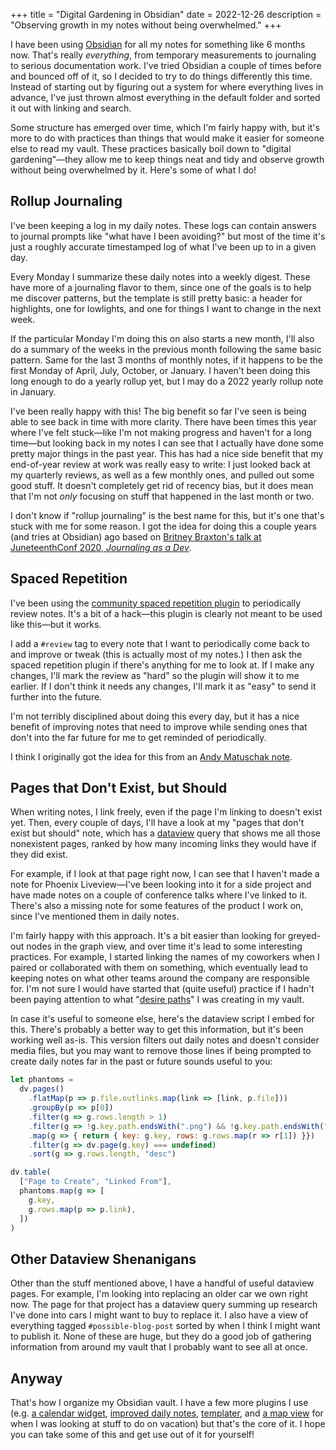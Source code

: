 +++
title = "Digital Gardening in Obsidian"
date = 2022-12-26
description = "Observing growth in my notes without being overwhelmed."
+++

I have been using [Obsidian](https://obsidian.md) for all my notes for something like 6 months now. That's really *everything*, from temporary measurements to journaling to serious documentation work. I've tried Obsidian a couple of times before and bounced off of it, so I decided to try to do things differently this time. Instead of starting out by figuring out a system for where everything lives in advance, I've just thrown almost everything in the default folder and sorted it out with linking and search.

Some structure has emerged over time, which I'm fairly happy with, but it's more to do with practices than things that would make it easier for someone else to read my vault. These practices basically boil down to "digital gardening"—they allow me to keep things neat and tidy and observe growth without being overwhelmed by it. Here's some of what I do!

## Rollup Journaling

I've been keeping a log in my daily notes. These logs can contain answers to journal prompts like "what have I been avoiding?" but most of the time it's just a roughly accurate timestamped log of what I've been up to in a given day.

Every Monday I summarize these daily notes into a weekly digest. These have more of a journaling flavor to them, since one of the goals is to help me discover patterns, but the template is still pretty basic: a header for highlights, one for lowlights, and one for things I want to change in the next week.

If the particular Monday I'm doing this on also starts a new month, I'll also do a summary of the weeks in the previous month following the same basic pattern. Same for the last 3 months of monthly notes, if it happens to be the first Monday of April, July, October, or January. I haven't been doing this long enough to do a yearly rollup yet, but I may do a 2022 yearly rollup note in January.

I've been really happy with this! The big benefit so far I've seen is being able to see back in time with more clarity. There have been times this year where I've felt stuck—like I'm not making progress and haven't for a long time—but looking back in my notes I can see that I actually have done some pretty major things in the past year. This has had a nice side benefit that my end-of-year review at work was really easy to write: I just looked back at my quarterly reviews, as well as a few monthly ones, and pulled out some good stuff. It doesn't completely get rid of recency bias, but it does mean that I'm not *only* focusing on stuff that happened in the last month or two.

I don't know if "rollup journaling" is the best name for this, but it's one that's stuck with me for some reason. I got the idea for doing this a couple years (and tries at Obsidian) ago based on [Britney Braxton's talk at JuneteenthConf 2020, *Journaling as a Dev*](https://www.youtube.com/watch?v=AzrEDnIye14).

## Spaced Repetition

I've been using the [community spaced repetition plugin](https://github.com/st3v3nmw/obsidian-spaced-repetition) to periodically review notes. It's a bit of a hack—this plugin is clearly not meant to be used like this—but it works.

I add a `#review` tag to every note that I want to periodically come back to and improve or tweak (this is actually most of my notes.) I then ask the spaced repetition plugin if there's anything for me to look at. If I make any changes, I'll mark the review as "hard" so the plugin will show it to me earlier. If I don't think it needs any changes, I'll mark it as "easy" to send it further into the future.

I'm not terribly disciplined about doing this every day, but it has a nice benefit of improving notes that need to improve while sending ones that don't into the far future for me to get reminded of periodically.

I think I originally got the idea for this from an [Andy Matuschak note](https://notes.andymatuschak.org/z36iMKLe4CDAXdtLSJD4Z6qPPFUS8ZXymUk3i).

## Pages that Don't Exist, but Should

When writing notes, I link freely, even if the page I'm linking to doesn't exist yet. Then, every couple of days, I'll have a look at my "pages that don't exist but should" note, which has a [dataview](https://blacksmithgu.github.io/obsidian-dataview/) query that shows me all those nonexistent pages, ranked by how many incoming links they would have if they did exist.

For example, if I look at that page right now, I can see that I haven't made a note for Phoenix Liveview—I've been looking into it for a side project and have made notes on a couple of conference talks where I've linked to it. There's also a missing note for some features of the product I work on, since I've mentioned them in daily notes.

I'm fairly happy with this approach. It's a bit easier than looking for greyed-out nodes in the graph view, and over time it's lead to some interesting practices. For example, I started linking the names of my coworkers when I paired or collaborated with them on something, which eventually lead to keeping notes on what other teams around the company are responsible for. I'm not sure I would have started that (quite useful) practice if I hadn't been paying attention to what "[desire paths](https://www.wikiwand.com/en/Desire_path)" I was creating in my vault.

In case it's useful to someone else, here's the dataview script I embed for this. There's probably a better way to get this information, but it's been working well as-is. This version filters out daily notes and doesn't consider media files, but you may want to remove those lines if being prompted to create daily notes far in the past or future sounds useful to you:

```javascript
let phantoms =
  dv.pages()
    .flatMap(p => p.file.outlinks.map(link => [link, p.file]))
    .groupBy(p => p[0])
    .filter(g => g.rows.length > 1)
    .filter(g => !g.key.path.endsWith(".png") && !g.key.path.endsWith(".jpeg") && !g.key.path.endsWith(".jpg") && !g.key.path.endsWith(".mov") && !g.key.path.match(/^\d\d\d\d-Q\d$/) && !g.key.path.match(/^\d\d\d\d-\d\d-\d\d$/) && !g.key.path.match(/^\d\d\d\d-\d\d$/))
    .map(g => { return { key: g.key, rows: g.rows.map(r => r[1]) }})
    .filter(g => dv.page(g.key) === undefined)
    .sort(g => g.rows.length, "desc")

dv.table(
  ["Page to Create", "Linked From"],
  phantoms.map(g => [
    g.key,
    g.rows.map(p => p.link),
  ])
)
```

## Other Dataview Shenanigans

Other than the stuff mentioned above, I have a handful of useful dataview pages. For example, I'm looking into replacing an older car we own right now. The page for that project has a dataview query summing up research I've done into cars I might want to buy to replace it. I also have a view of everything tagged `#possible-blog-post` sorted by when I think I might want to publish it. None of these are huge, but they do a good job of gathering information from around my vault that I probably want to see all at once.

## Anyway

That's how I organize my Obsidian vault. I have a few more plugins I use (e.g. [a calendar widget](https://github.com/liamcain/obsidian-calendar-plugin), [improved daily notes](https://github.com/liamcain/obsidian-periodic-notes), [templater](https://github.com/SilentVoid13/Templater), and [a map view](https://github.com/esm7/obsidian-map-view) for when I was looking at stuff to do on vacation) but that's the core of it. I hope you can take some of this and get use out of it for yourself!